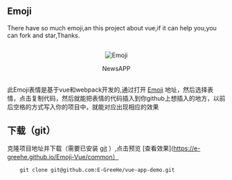 ## Emoji

There have so much emoji,an this project about vue,if it can help you,you can fork and star,Thanks.

##
<div align=center>

![Emoji](http://image.jiantuku.com/17-5-27/47056872.jpg?imageView2/1/w/200/h/200&e=1495855210&token=el7kgPgYzpJoB23jrChWJ2gV3HpRl0VCzFn8rKKv:lXJ0c-lcipBD9Wcfk005CmA0LoY=)
</div>

<p align=center>NewsAPP</p>

##
此Emoji表情是基于vue和webpack开发的,通过打开 [Emoji](https://e-greehe.github.io/Emoji-Vue/common) 地址，然后选择表情，点击复制代码，然后就能把表情的代码插入到你github上想插入的地方，以前后空格的方式写入你的项目中，就能对应出现相应的效果

##  下载（git）
克隆项目地址并下载（需要已安装 [git](https://git-scm.com/downloads) ）,点击预览 [查看效果](https://e-greehe.github.io/Emoji-Vue/common）

```
    git clone git@github.com:E-GreeHe/vue-app-demo.git
```
